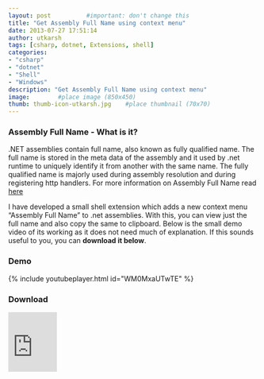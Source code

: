 ```yaml
---
layout: post          #important: don't change this
title: "Get Assembly Full Name using context menu"
date: 2013-07-27 17:51:14
author: utkarsh
tags: [csharp, dotnet, Extensions, shell]
categories:
- "csharp"
- "dotnet"
- "Shell"
- "Windows"
description: "Get Assembly Full Name using context menu"
image:        #place image (850x450)
thumb: thumb-icon-utkarsh.jpg    #place thumbnail (70x70)
---
```

### Assembly Full Name - What is it? ###
.NET assemblies contain full name, also known as fully qualified name. The full name is stored in the meta data of the assembly and it used by .net runtime to uniquely identify it from another with the same name. The fully qualified name is majorly used during assembly resolution and during registering http handlers. For more information on Assembly Full Name read [here](http://msdn.microsoft.com/en-us/library/k8xx4k69.aspx)

I have developed a small shell extension which adds a new context menu “Assembly Full Name” to .net assemblies. With this, you can view just the full name and also copy the same to clipboard. Below is the small demo video of its working as it does not need much of explanation. If this sounds useful to you, you can **download it below**.

### Demo ###

{% include youtubeplayer.html id="WM0MxaUTwTE" %}

### Download ###
<iframe src="https://onedrive.live.com/embed?cid=63D3FBCA39592C79&resid=63D3FBCA39592C79%218742&authkey=AOYwHPrbj-Y6MUs" width="98" height="120" frameborder="0" scrolling="no"></iframe>